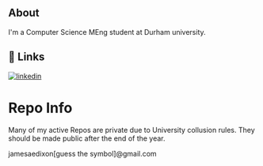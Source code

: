 

## About 
I'm a Computer Science MEng student at Durham university.


## 🔗 Links
[![linkedin](https://img.shields.io/badge/linkedin-0A66C2?style=for-the-badge&logo=linkedin&logoColor=white)](https://www.linkedin.com/in/james-dixon-)


# Repo Info

Many of my active Repos are private due to University collusion rules.
They should be made public after the end of the year.

jamesaedixon[guess the symbol]@gmail.com

